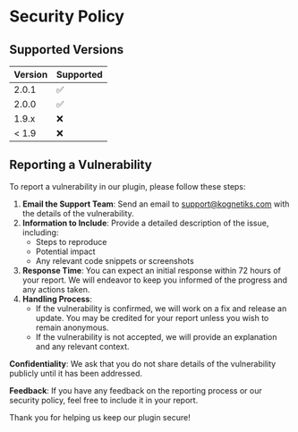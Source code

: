 # Security Policy

## Supported Versions

| Version | Supported          |
| ------- | ------------------ |
| 2.0.1   | :white_check_mark: |
| 2.0.0   | :white_check_mark: |
| 1.9.x   | :x:                |
| < 1.9   | :x:                |

## Reporting a Vulnerability

To report a vulnerability in our plugin, please follow these steps:

1. **Email the Support Team**: Send an email to [support@kognetiks.com](mailto:support@kognetiks.com) with the details of the vulnerability.
2. **Information to Include**: Provide a detailed description of the issue, including:
    - Steps to reproduce
    - Potential impact
    - Any relevant code snippets or screenshots
3. **Response Time**: You can expect an initial response within 72 hours of your report. We will endeavor to keep you informed of the progress and any actions taken.
4. **Handling Process**:
   - If the vulnerability is confirmed, we will work on a fix and release an update. You may be credited for your report unless you wish to remain anonymous.
   - If the vulnerability is not accepted, we will provide an explanation and any relevant context.

**Confidentiality**: We ask that you do not share details of the vulnerability publicly until it has been addressed.

**Feedback**: If you have any feedback on the reporting process or our security policy, feel free to include it in your report.

Thank you for helping us keep our plugin secure!
